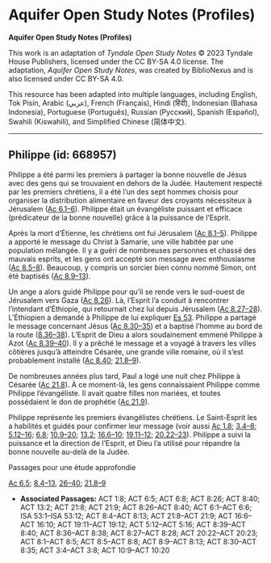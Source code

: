 # Aquifer Open Study Notes (Profiles)

**Aquifer Open Study Notes (Profiles)**

This work is an adaptation of *Tyndale Open Study Notes* © 2023 Tyndale House Publishers, licensed under the CC BY\-SA 4\.0 license. The adaptation, *Aquifer Open Study Notes*, was created by BiblioNexus and is also licensed under CC BY\-SA 4\.0\.

This resource has been adapted into multiple languages, including English, Tok Pisin, Arabic (عربي), French (Français), Hindi (हिंदी), Indonesian (Bahasa Indonesia), Portuguese (Português), Russian (Русский), Spanish (Español), Swahili (Kiswahili), and Simplified Chinese (简体中文).



--------------------------------

## Philippe (id: 668957)

Philippe a été parmi les premiers à partager la bonne nouvelle de Jésus avec des gens qui se trouvaient en dehors de la Judée. Hautement respecté par les premiers chrétiens, il a été l’un des sept hommes choisis pour organiser la distribution alimentaire en faveur des croyants nécessiteux à Jérusalem ([Ac 6\.1–6](https://ref.ly/Acts6:1-Acts6:6)). Philippe était un évangéliste puissant et efficace (prédicateur de la bonne nouvelle) grâce à la puissance de l’Esprit.

Après la mort d’Étienne, les chrétiens ont fui Jérusalem ([Ac 8\.1–5](https://ref.ly/Acts8:1-Acts8:5)). Philippe a apporté le message du Christ à Samarie, une ville habitée par une population mélangée. Il y a guéri de nombreuses personnes et chassé des mauvais esprits, et les gens ont accepté son message avec enthousiasme ([Ac 8\.5–8](https://ref.ly/Acts8:5-Acts8:8)). Beaucoup, y compris un sorcier bien connu nommé Simon, ont été baptisés ([Ac 8\.9–13](https://ref.ly/Acts8:9-Acts8:13)).

Un ange a alors guidé Philippe pour qu’il se rende vers le sud\-ouest de Jérusalem vers Gaza ([Ac 8\.26](https://ref.ly/Acts8:26)). Là, l’Esprit l’a conduit à rencontrer l’intendant d’Éthiopie, qui retournait chez lui depuis Jérusalem ([Ac 8\.27–28](https://ref.ly/Acts8:27-Acts8:28)). L’Éthiopien a demandé à Philippe de lui expliquer [Es 53](https://ref.ly/Isa53:1-Isa53:12). Philippe a partagé le message concernant Jésus ([Ac 8\.30–35](https://ref.ly/Acts8:30-Acts8:35)) et a baptisé l’homme au bord de la route ([8\.36–38](https://ref.ly/Acts8:36-Acts8:38)). L’Esprit de Dieu a alors soudainement emmené Philippe à Azot ([Ac 8\.39–40](https://ref.ly/Acts8:39-Acts8:40)). Il y a prêché le message et a voyagé à travers les villes côtières jusqu’à atteindre Césarée, une grande ville romaine, où il s’est probablement installé ([Ac 8\.40](https://ref.ly/Acts8:40); [21\.8–9](https://ref.ly/Acts21:8-Acts21:9)).

De nombreuses années plus tard, Paul a logé une nuit chez Philippe à Césarée ([Ac 21\.8](https://ref.ly/Acts21:8)). À ce moment\-là, les gens connaissaient Philippe comme Philippe l’évangéliste. Il avait quatre filles non mariées, et toutes possédaient le don de prophétie ([Ac 21\.9](https://ref.ly/Acts21:9)).

Philippe représente les premiers évangélistes chrétiens. Le Saint\-Esprit les a habilités et guidés pour confirmer leur message (voir aussi [Ac 1\.8](https://ref.ly/Acts1:8); [3\.4–8](https://ref.ly/Acts3:4-Acts3:8); [5\.12–16](https://ref.ly/Acts5:12-Acts5:16); [6\.8](https://ref.ly/Acts6:8); [10\.9–20](https://ref.ly/Acts10:9-Acts10:20); [13\.2](https://ref.ly/Acts13:2); [16\.6–10](https://ref.ly/Acts16:6-Acts16:10); [19\.11–12](https://ref.ly/Acts19:11-Acts19:12); [20\.22–23](https://ref.ly/Acts20:22-Acts20:23)). Philippe a suivi la puissance et la direction de l’Esprit, et Dieu l’a utilisé pour répandre la bonne nouvelle au\-delà de la Judée.

Passages pour une étude approfondie

[Ac 6\.5](https://ref.ly/Acts6:5); [8\.4–13](https://ref.ly/Acts8:4-Acts8:13), [26–40](https://ref.ly/Acts8:26-Acts8:40); [21\.8–9](https://ref.ly/Acts21:8-Acts21:9)

* **Associated Passages:** ACT 1:8; ACT 6:5; ACT 6:8; ACT 8:26; ACT 8:40; ACT 13:2; ACT 21:8; ACT 21:9; ACT 8:26–ACT 8:40; ACT 6:1–ACT 6:6; ISA 53:1–ISA 53:12; ACT 8:4–ACT 8:13; ACT 21:8–ACT 21:9; ACT 16:6–ACT 16:10; ACT 19:11–ACT 19:12; ACT 5:12–ACT 5:16; ACT 8:39–ACT 8:40; ACT 8:36–ACT 8:38; ACT 8:27–ACT 8:28; ACT 20:22–ACT 20:23; ACT 8:1–ACT 8:5; ACT 8:5–ACT 8:8; ACT 8:9–ACT 8:13; ACT 8:30–ACT 8:35; ACT 3:4–ACT 3:8; ACT 10:9–ACT 10:20

